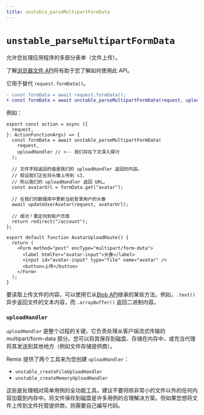 ```yaml
---
title: unstable_parseMultipartFormData
---
```


# `unstable_parseMultipartFormData`

允许您处理应用程序的多部分表单（文件上传）。

了解[浏览器文件 API][the-browser-file-api]将有助于您了解如何使用此 API。

它用于替代 `request.formData()`。

```diff
- const formData = await request.formData();
+ const formData = await unstable_parseMultipartFormData(request, uploadHandler);
```

例如：

```tsx lines=[4-7,12,25]
export const action = async ({
  request,
}: ActionFunctionArgs) => {
  const formData = await unstable_parseMultipartFormData(
    request,
    uploadHandler // <-- 我们将在下文深入探讨
  );

  // 文件字段返回的值是我们的 uploadHandler 返回的内容。
  // 假设我们正在将头像上传到 s3，
  // 所以我们的 uploadHandler 返回 URL。
  const avatarUrl = formData.get("avatar");

  // 在我们的数据库中更新当前登录用户的头像
  await updateUserAvatar(request, avatarUrl);

  // 成功！重定向到账户页面
  return redirect("/account");
};

export default function AvatarUploadRoute() {
  return (
    <Form method="post" encType="multipart/form-data">
      <label htmlFor="avatar-input">头像</label>
      <input id="avatar-input" type="file" name="avatar" />
      <button>上传</button>
    </Form>
  );
}
```

要读取上传文件的内容，可以使用它从[Blob API][the-blob-api]继承的某些方法。例如，`.text()` 异步返回文件的文本内容，而 `.arrayBuffer()` 返回二进制内容。

### `uploadHandler`

`uploadHandler` 是整个过程的关键。它负责处理从客户端流式传输的 multipart/form-data 部分。您可以将其保存到磁盘、存储在内存中，或充当代理将其发送到其他地方（例如文件存储提供商）。

Remix 提供了两个工具来为您创建 `uploadHandler`：

- `unstable_createFileUploadHandler`
- `unstable_createMemoryUploadHandler`

这些是处理相对简单用例的全功能工具。建议不要将除非常小的文件以外的任何内容加载到内存中。将文件保存到磁盘是许多用例的合理解决方案。但如果您想将文件上传到文件托管提供商，则需要自己编写代码。

[the-browser-file-api]: https://developer.mozilla.org/en-US/docs/Web/API/File  
[the-blob-api]: https://developer.mozilla.org/en-US/docs/Web/API/Blob